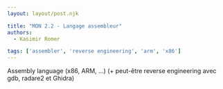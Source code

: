 ```yaml
---
layout: layout/post.njk

title: "MON 2.2 - Langage assembleur"
authors:
  - Kasimir Romer

tags: ['assembler', 'reverse engineering', 'arm', 'x86']
---
```

<!-- Début Résumé -->
Assembly language (x86, ARM, ...) (+ peut-être reverse engineering avec gdb, radare2 et Ghidra)
<!-- fin résumé -->

